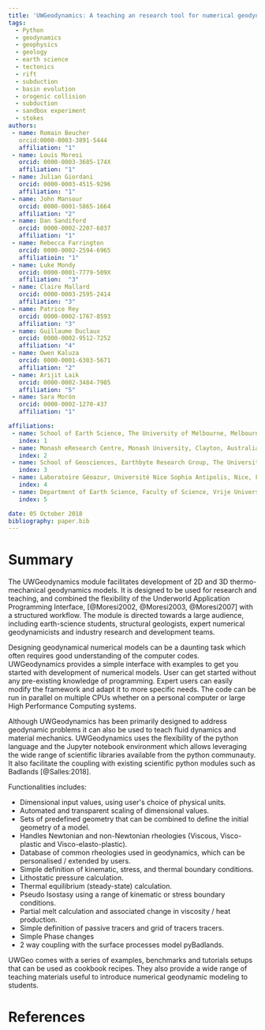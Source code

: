 ```yaml
---
title: 'UWGeodynamics: A teaching an research tool for numerical geodynamic modelling'
tags:
  - Python
  - geodynamics
  - geophysics
  - geology
  - earth science
  - tectonics
  - rift
  - subduction
  - basin evolution
  - orogenic collision
  - subduction
  - sandbox experiment
  - stokes
authors:
 - name: Romain Beucher
   orcid:0000-0003-3891-5444
   affiliation: "1"
 - name: Louis Moresi
   orcid: 0000-0003-3685-174X
   affiliation: "1"
 - name: Julian Giordani
   orcid: 0000-0003-4515-9296
   affiliation: "1"
 - name: John Mansour
   orcid: 0000-0001-5865-1664
   affiliation: "2"
 - name: Dan Sandiford
   orcid: 0000-0002-2207-6837
   affiliation: "1"
 - name: Rebecca Farrington
   orcid: 0000-0002-2594-6965
   affiliatioin: "1"
 - name: Luke Mondy
   orcid: 0000-0001-7779-509X
   affiliation:  "3"
 - name: Claire Mallard
   orcid: 0000-0003-2595-2414
   affiliation: "3"
 - name: Patrice Rey
   orcid: 0000-0002-1767-8593
   affiliation: "3"
 - name: Guillaume Duclaux
   orcid: 0000-0002-9512-7252
   affiliation: "4"
 - name: Owen Kaluza
   orcid: 0000-0001-6303-5671
   affiliation: "2"
 - name: Arijit Laik
   orcid: 0000-0002-3484-7985
   affiliation: "5"
 - name: Sara Morón
   orcid: 0000-0002-1270-437
   affiliation: "1"

affiliations:
 - name: School of Earth Science, The University of Melbourne, Melbourne, Australia
   index: 1
 - name: Monash eResearch Centre, Monash University, Clayton, Australia
   index: 2
 - name: School of Geosciences, Earthbyte Research Group, The University of Sydney, Australia
   index: 3
 - name: Laboratoire Géoazur, Université Nice Sophia Antipolis, Nice, France
   index: 4
 - name: Department of Earth Science, Faculty of Science, Vrije Universiteit, Amsterdam
   index: 5

date: 05 October 2018
bibliography: paper.bib
---
```


# Summary

The UWGeodynamics module facilitates development of 2D and 3D thermo-mechanical
geodynamics models. It is designed to be used for research and teaching,
and combined the flexibility of the Underworld Application Programming Interface,
[@Moresi2002, @Moresi2003, @Moresi2007] with a structured workflow.
The module is directed towards a large audience, including earth-science
students, structural geologists, expert numerical geodynamicists and
industry research and development teams.

Designing geodynamical numerical models can be a daunting task which
often requires good understanding of the computer codes.
UWGeodynamics provides a simple interface with examples to get you started
with development of numerical models. User can get started without any
pre-existing knowledge of programming. Expert users can easily modify the
framework and adapt it to more specific needs. The code can be run in parallel
on multiple CPUs whether on a personal computer or large High Performance
Computing systems.

Although UWGeodynamics has been primarily designed to address geodynamic
problems it can also be used to teach fluid dynamics and material mechanics.
UWGeodynamics uses the flexibility of the python language and the Jupyter
notebook environment which allows leveraging the wide range of scientific
libraries available from the python communauty.
It also facilitate the coupling with existing scientific python modules such
as Badlands [@Salles:2018].

Functionalities includes:

- Dimensional input values, using user's choice of physical units.
- Automated and transparent scaling of dimensional values.
- Sets of predefined geometry that can be combined to define the
  initial geometry of a model.
- Handles Newtonian and non-Newtonian rheologies (Viscous, Visco-plastic and
  Visco-elasto-plastic).
- Database of common rheologies used in geodynamics, which can be
  personalised / extended by users.
- Simple definition of kinematic, stress, and thermal boundary conditions.
- Lithostatic pressure calculation.
- Thermal equilibrium (steady-state) calculation.
- Pseudo Isostasy using a range of kinematic or stress boundary conditions.
- Partial melt calculation and associated change in viscosity / heat production.
- Simple definition of passive tracers and grid of tracers tracers.
- Simple Phase changes
- 2 way coupling with the surface processes model pyBadlands.

UWGeo comes with a series of examples, benchmarks and tutorials setups that can
be used as cookbook recipes. They also provide a wide range of teaching materials
useful to introduce numerical geodynamic modeling to students.

# References
